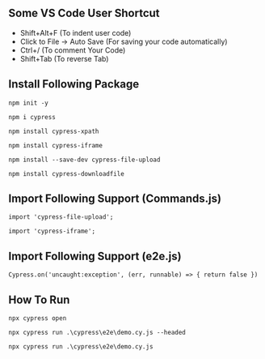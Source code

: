 Some VS Code User Shortcut
--------------------------
- Shift+Alt+F (To indent user code)
- Click to File -> Auto Save (For saving your code automatically)
- Ctrl+/ (To comment Your Code)
- Shift+Tab (To reverse Tab)

Install Following Package
-------------------------
``
 npm init -y 
``

``
 npm i cypress
``

``
npm install cypress-xpath
``

``
npm install cypress-iframe
``

``
npm install --save-dev cypress-file-upload
``

``
npm install cypress-downloadfile
``

Import Following Support (Commands.js)
---------------------------------------
``
import 'cypress-file-upload';
``

``
import 'cypress-iframe';
``

Import Following Support (e2e.js)
---------------------------------
``
Cypress.on('uncaught:exception', (err, runnable) => {
    return false
})
``

How To Run
----------
``
 npx cypress open
``

``
 npx cypress run .\cypress\e2e\demo.cy.js --headed
``

``
 npx cypress run .\cypress\e2e\demo.cy.js
``

